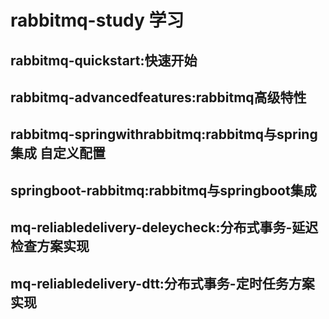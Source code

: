 # rabbitmq-study 学习

## rabbitmq-quickstart:快速开始

## rabbitmq-advancedfeatures:rabbitmq高级特性

## rabbitmq-springwithrabbitmq:rabbitmq与spring集成 自定义配置

## springboot-rabbitmq:rabbitmq与springboot集成

## mq-reliabledelivery-deleycheck:分布式事务-延迟检查方案实现

## mq-reliabledelivery-dtt:分布式事务-定时任务方案实现
